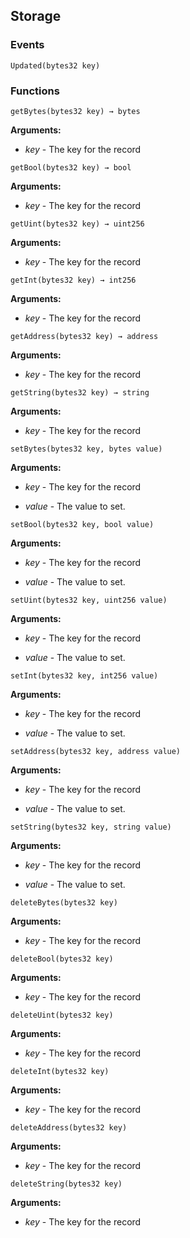 ## Storage





### Events
```solidity
Updated(bytes32 key)
```






### Functions
```solidity
getBytes(bytes32 key) → bytes
```





**Arguments:**
- *key* - The key for the record

```solidity
getBool(bytes32 key) → bool
```





**Arguments:**
- *key* - The key for the record

```solidity
getUint(bytes32 key) → uint256
```





**Arguments:**
- *key* - The key for the record

```solidity
getInt(bytes32 key) → int256
```





**Arguments:**
- *key* - The key for the record

```solidity
getAddress(bytes32 key) → address
```





**Arguments:**
- *key* - The key for the record

```solidity
getString(bytes32 key) → string
```





**Arguments:**
- *key* - The key for the record

```solidity
setBytes(bytes32 key, bytes value)
```





**Arguments:**
- *key* - The key for the record

- *value* - The value to set.

```solidity
setBool(bytes32 key, bool value)
```





**Arguments:**
- *key* - The key for the record

- *value* - The value to set.

```solidity
setUint(bytes32 key, uint256 value)
```





**Arguments:**
- *key* - The key for the record

- *value* - The value to set.

```solidity
setInt(bytes32 key, int256 value)
```





**Arguments:**
- *key* - The key for the record

- *value* - The value to set.

```solidity
setAddress(bytes32 key, address value)
```





**Arguments:**
- *key* - The key for the record

- *value* - The value to set.

```solidity
setString(bytes32 key, string value)
```





**Arguments:**
- *key* - The key for the record

- *value* - The value to set.

```solidity
deleteBytes(bytes32 key)
```





**Arguments:**
- *key* - The key for the record

```solidity
deleteBool(bytes32 key)
```





**Arguments:**
- *key* - The key for the record

```solidity
deleteUint(bytes32 key)
```





**Arguments:**
- *key* - The key for the record

```solidity
deleteInt(bytes32 key)
```





**Arguments:**
- *key* - The key for the record

```solidity
deleteAddress(bytes32 key)
```





**Arguments:**
- *key* - The key for the record

```solidity
deleteString(bytes32 key)
```





**Arguments:**
- *key* - The key for the record

